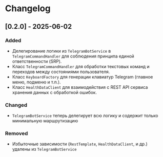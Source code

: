 # Changelog

## [0.2.0] - 2025-06-02
### Added
- Делегирование логики из `TelegramBotService` в `TelegramCommandHandler` для соблюдения принципа единой ответственности (SRP).
- Класс `TelegramCommandHandler` для обработки текстовых команд и переходов между состояниями пользователя.
- Класс `KeyboardFactory` для генерации клавиатур Telegram (главное меню, подменю и т.п.).
- Класс `HealthDataClient` для взаимодействия с REST API сервиса хранения данных с обработкой ошибок.

### Changed
- `TelegramBotService` теперь делегирует всю логику и содержит только минимальную маршрутизацию

### Removed
- Избыточные зависимости (`RestTemplate`, `HealthDataClient`, и др.) удалены из `TelegramBotService`